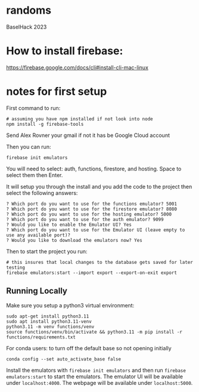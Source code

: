# randoms
BaselHack 2023 

# How to install firebase:
https://firebase.google.com/docs/cli#install-cli-mac-linux


# notes for first setup

First command to run:
```
# assuming you have npm installed if not look into node
npm install -g firebase-tools
```

Send Alex Rovner your gmail if not it has be Google Cloud account

Then you can run:
```
firebase init emulators 
```

You will need to select: auth, functions, firestore, and hosting. Space to select them then Enter. 

It will setup you through the install and you add the code to the project then select the following answers: 
```
? Which port do you want to use for the functions emulator? 5001
? Which port do you want to use for the firestore emulator? 8080
? Which port do you want to use for the hosting emulator? 5000
? Which port do you want to use for the auth emulator? 9099
? Would you like to enable the Emulator UI? Yes
? Which port do you want to use for the Emulator UI (leave empty to use any available port)? 
? Would you like to download the emulators now? Yes
```
Then to start the project you run:
```
# this insures that local changes to the database gets saved for later testing
firebase emulators:start --import export --export-on-exit export
```

## Running Locally

Make sure you setup a python3 virtual environment:

```
sudo apt-get install python3.11
sudo apt install python3.11-venv
python3.11 -m venv functions/venv
source functions/venv/bin/activate && python3.11 -m pip install -r functions/requirements.txt
```

For conda users:
to turn off the default base so not opening initially 
```
conda config --set auto_activate_base false
```

Install the emulators with `firebase init emulators` and then run `firebase emulators:start` to start the emulators.
The emulator UI will be available under `localhost:4000`. The webpage will be available under `localhost:5000`.